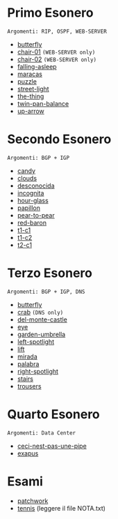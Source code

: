 # Primo Esonero
```Argomenti: RIP, OSPF, WEB-SERVER```
- [butterfly](./2017-11-24-butterfly/solution/)
- [chair-01](./2015-11-05-chair-01/solution/) `(WEB-SERVER only)`
- [chair-02](./2015-11-05-chair-02/solution/) `(WEB-SERVER only)`
- [falling-asleep](./2022-11-12-falling-asleep/solution/)
- [maracas](./2015-11-20-maracas/solution/)
- [puzzle](./2020-11-27-puzzle/solution/)
- [street-light](./2015-11-20-street-light/solution/)
- [the-thing](./2020-11-27-the-thing/solution/)
- [twin-pan-balance](./2017-11-24-twin-pan-balance/solution/)
- [up-arrow](./2015-11-20-up-arrow/solution/)
# Secondo Esonero
```Argomenti: BGP + IGP```
- [candy](./2017-12-15-candy/solution/)
- [clouds](./2022-11-04-clouds/solution/)
- [desconocida](./2023-11-27-desconocida/solution/)
- [incognita](./2023-11-27-incognita/solution/)
- [hour-glass](./2016-12-16-hour-glass/solution/)
- [papillon](./2016-12-16-papillon/solution/)
- [pear-to-pear](./2020-12-18-pear-to-pear/solution/)
- [red-baron](./2020-12-18-red-baron/solution/)
- [t1-c1](./2021-11-29-t1-c1/solution/)
- [t1-c2](./2021-11-29-t1-c2/solution/)
- [t2-c1](./2021-11-29-t2-c1/solution/)
# Terzo Esonero
```Argomenti: BGP + IGP, DNS```
- [butterfly](./2013-12-20-butterfly-bgp/solution/)
- [crab](./2017-11-10-crab/solution/) `(DNS only)`
- [del-monte-castle](./2017-12-15-del-monte-castle/solution/)
- [eye](./2015-12-11-eye/solution/)
- [garden-umbrella](./2013-12-20-garden-umbrella/solution/)
- [left-spotlight](./2015-12-11-left_spotlight/solution/)
- [lift](./2013-12-20-lift/solution/)
- [mirada](./2023-12-18-mirada/solution/)
- [palabra](./2023-12-18-palabra/solution/)
- [right-spotlight](./2015-12-11-right_spotlight/solution/)
- [stairs](./2018-01-17-stairs/solution/)
- [trousers](./2015-12-11-trousers/solution/)
# Quarto Esonero
```Argomenti: Data Center```
- [ceci-nest-pas-une-pipe](./2023-01-20-ceci-nest-pas-une-pipe/solution/)
- [exapus](./2024-01-15-exapus/solution/)
# Esami
- [patchwork](./2024-01-15-exapus/solution/)
- [tennis](./2016-07-01-tennis/solution/) (leggere il file NOTA.txt)